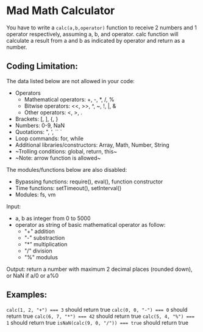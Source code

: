 # Mad Math Calculator

You have to write a `calc(a,b,operator)` function to receive 2 numbers and 1 operator respectively, assuming a, b, and operator. calc function will calculate a result from a and b as indicated by operator and return as a number.


## Coding Limitation:

The data listed below are not allowed in your code:

 - Operators
    - Mathematical operators: +, -, *, /, %
    - Bitwise operators: <<, >>, ^, ~, !, |, &
    - Other operators: <, >, .
 - Brackets: [, ], {, }
 - Numbers: 0-9, NaN
 - Quotations: ", ', `` `
 - Loop commands: for, while
 - Additional libraries/constructors: Array, Math, Number, String
 - ~Trolling conditions: global, return, this~
 - ~Note: arrow function is allowed~

The modules/functions below are also disabled:
 - Bypassing functions: require(), eval(), function constructor
 - Time functions: setTimeout(), setInterval()
 - Modules: fs, vm

Input:
  - a, b as integer from 0 to 5000
  - operator as string of basic mathematical operator as follow:
    - "+" addition
    - "-" substraction
    - "*" multiplication
    - "/" division
    - "%" modulus

Output:
  return a number with maximum 2 decimal places (rounded down), or NaN if a/0 or a%0

## Examples:
`calc(1, 2, "+") === 3` should return true
`calc(0, 0, "-") === 0` should return true
`calc(6, 7, "*") === 42` should return true
`calc(5, 4, "%") === 1`  should return true
`isNaN(calc(9, 0, "/")) === true` should return true
